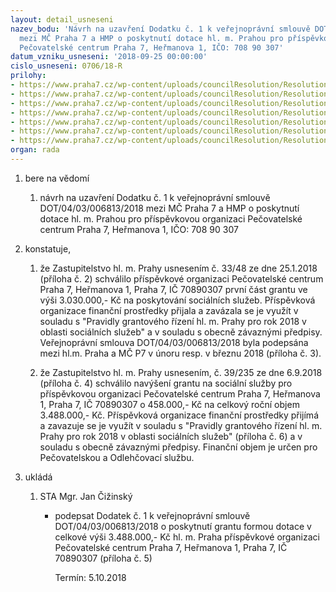 ```yaml
---
layout: detail_usneseni
nazev_bodu: 'Návrh na uzavření Dodatku č. 1 k veřejnoprávní smlouvě DOT/04/03/006813/2018
  mezi MČ Praha 7 a HMP o poskytnutí dotace hl. m. Prahou pro příspěvkovou organizaci
  Pečovatelské centrum Praha 7, Heřmanova 1, IČO: 708 90 307'
datum_vzniku_usneseni: '2018-09-25 00:00:00'
cislo_usneseni: 0706/18-R
prilohy:
- https://www.praha7.cz/wp-content/uploads/councilResolution/Resolutions/30251/export/duvodovazprava_dotacePCP72018_MHMP2~395028.doc
- https://www.praha7.cz/wp-content/uploads/councilResolution/Resolutions/30251/export/Usneseni_Zastupitelstva_HMP_c_3348~395027.pdf
- https://www.praha7.cz/wp-content/uploads/councilResolution/Resolutions/30251/export/VerejnopravnismlouvaDOT_04_03_006813_2018~395026.pdf
- https://www.praha7.cz/wp-content/uploads/councilResolution/Resolutions/30251/export/Usneseni_Zastupitelstva_HMP__PDF_eBookUsneseni_c39_235_verze_11_VEREJNE~395025.pdf
- https://www.praha7.cz/wp-content/uploads/councilResolution/Resolutions/30251/export/MHMP_PC_dotace_Dodatekc1~395024.pdf
- https://www.praha7.cz/wp-content/uploads/councilResolution/Resolutions/30251/export/Usneseni_Rady_HMP__PDF_eBookUsneseni_c1490_verze_11_VEREJNE_Pravidla~395023.pdf
- https://www.praha7.cz/wp-content/uploads/councilResolution/Resolutions/30251/export/export~395390.pdf
organ: rada
---
```

<ol id="urzList" class="urzList_view"><li class="urzClass1" id=""><span name="1">bere na vědomí</span><ol class="urzOlClass decimal "><li class="urzClass2" id="" style="text-align: left;"><span><p>návrh na uzavření Dodatku č. 1 k veřejnoprávní smlouvě DOT/04/03/006813/2018 mezi MČ Praha 7 a HMP o poskytnutí dotace hl. m. Prahou pro příspěvkovou organizaci Pečovatelské centrum Praha 7, Heřmanova 1, IČO: 708 90 307</p></span></li></ol></li><li class="urzClass1" id=""><span name="50">konstatuje,</span><ol class="urzOlClass decimal " id=""><li class="urzClass2" id="" style="text-align: left;"><span><p>že Zastupitelstvo hl. m. Prahy usnesením č. 33/48 ze dne 25.1.2018 (příloha č. 2) schválilo příspěvkové organizaci Pečovatelské centrum Praha 7, Heřmanova 1, Praha 7, IČ 70890307 první část grantu ve výši 3.030.000,- Kč na poskytování sociálních služeb. Příspěvková organizace finanční prostředky přijala a zavázala se je využít v souladu s "Pravidly grantového řízení hl. m. Prahy pro rok 2018 v oblasti sociálních služeb" a v souladu s obecně závaznými předpisy. Veřejnoprávní smlouva DOT/04/03/006813/2018 byla podepsána mezi hl.m. Praha a MČ P7 v únoru resp. v březnu 2018 (příloha č. 3).</p></span></li><li class="urzClass2" id="" style="text-align: left;"><span><p>že Zastupitelstvo hl. m. Prahy usnesením, č. 39/235 ze dne 6.9.2018 (příloha č. 4) schválilo navýšení grantu na sociální služby pro příspěvkovou organizaci Pečovatelské centrum Praha 7, Heřmanova 1, Praha 7, IČ 70890307 o 458.000,- Kč na celkový roční objem 3.488.000,- Kč. Příspěvková organizace finanční prostředky přijímá a zavazuje se je využít v souladu s "Pravidly grantového řízení hl. m. Prahy pro rok 2018 v oblasti sociálních služeb" (příloha č. 6) a v souladu s obecně závaznými předpisy. Finanční objem je určen pro Pečovatelskou a Odlehčovací službu.</p></span></li></ol></li><li class="urzClass1" id="urzUkoly"><span name="1">ukládá</span><ol class="urzOlClass"><li class="urzClass2"><span><p>STA Mgr. Jan Čižinský</p></span><ul class="urzUlClass"><li class="urzClass3"><span><p>podepsat Dodatek č. 1 k veřejnoprávní smlouvě DOT/04/03/006813/2018 o poskytnutí grantu formou dotace v celkové výši 3.488.000,- Kč hl. m. Praha příspěvkové organizaci Pečovatelské centrum Praha 7, Heřmanova 1, Praha 7, IČ 70890307 (příloha č. 5)</p></span><span class="urzUkolTermin">  Termín:&nbsp;5.10.2018</span></li></ul></li></ol></li></ol>